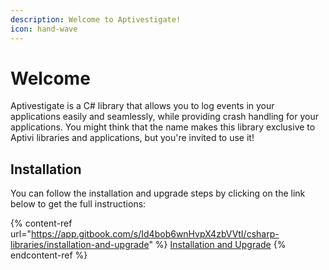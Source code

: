 ```yaml
---
description: Welcome to Aptivestigate!
icon: hand-wave
---
```


# Welcome

Aptivestigate is a C# library that allows you to log events in your applications easily and seamlessly, while providing crash handling for your applications. You might think that the name makes this library exclusive to Aptivi libraries and applications, but you're invited to use it!

## Installation

You can follow the installation and upgrade steps by clicking on the link below to get the full instructions:

{% content-ref url="https://app.gitbook.com/s/Id4bob6wnHvpX4zbVVtI/csharp-libraries/installation-and-upgrade" %}
[Installation and Upgrade](https://app.gitbook.com/s/Id4bob6wnHvpX4zbVVtI/csharp-libraries/installation-and-upgrade)
{% endcontent-ref %}
